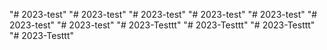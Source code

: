 "# 2023-test" 
"# 2023-test" 
"# 2023-test" 
"# 2023-test" 
"# 2023-test" 
"# 2023-test" 
"# 2023-test" 
"# 2023-Testtt" 
"# 2023-Testtt" 
"# 2023-Testtt" 
"# 2023-Testtt" 
